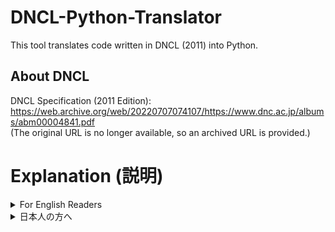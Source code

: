 
# DNCL-Python-Translator
This tool translates code written in DNCL (2011) into Python.<br>

## About DNCL
DNCL Specification (2011 Edition): https://web.archive.org/web/20220707074107/https://www.dnc.ac.jp/albums/abm00004841.pdf<br>
(The original URL is no longer available, so an archived URL is provided.)

# Explanation (説明)

<details><summary>For English Readers </summary>

## Notes

### Addition of String and Numeric Types
In DNCL 2011, the addition of string and numeric types is undefined. Therefore, you need to adjust the translated file as necessary.<br>
For example, if `number` is a numeric type and `text` is a string type, and the operation `number+text` is intended as string concatenation, you must modify the translated code from `number+text` to `str(number)+text`.

### Display Function
By default, the behavior of the display function in DNCL is as follows (unless otherwise specified):<br>
- No spaces between arguments.<br>
- A newline is added after output.<br>

In the translated Python code, you can modify the output formatting by adjusting the `print` function arguments:
- Use the `sep=''` parameter to change the separator between arguments.
- Use the `end='\n'` parameter to modify whether or not a newline is added after the output.

# Running Tests
By executing the `make test` command in the `src/` directory, a Docker container will launch, and the translation process will be applied to each file in `src/test-data/inputs/*`. The following output files will be generated:
- `src/test-data/outputs/*` (translation results)
- `src/test-data/translate-logs/*` (translation logs)
- `src/test-data/translate-error-logs/*` (error logs from translation)
- `src/test-data/run-outputs/*` (execution results of the generated Python files)
- `src/test-data/run-error-logs/*` (execution errors from the generated Python files)
- `src/test-data/combined-run-output.txt` (consolidated execution results of the Python files)
- `src/test-data/combined-run-error-log.txt` (consolidated execution errors of the Python files)

## Sample Code
The `src/test-data` directory contains sample DNCL (2011) code (`inputs/*.txt`) and their Python translation results (`outputs/*.py`). These DNCL (2011) samples are adapted versions of [Donkuri](https://dolittle.eplang.jp/dncl)'s sample programs modified to conform to the DNCL (2011) specification.

## Execution Results of Sample Code
The `src/test-data/run-outputs` directory contains execution results of the sample code. The file `src/test-data/combined-run-output.txt` contains the results of the translated Python code, while `src/test-data/expected-run-output.txt` contains the results of the original DNCL (2011) code.<br>
To achieve equivalent output to `expected-run-output.txt`, you must make adjustments to the translated program as described in the "Notes" section. Specifically, the following modifications are required:<br>

| Location       | Before Change       | After Change         |
|:--------------:|:-------------------:|:--------------------:|
| 2008_3_2 line 48 | Tokuten[i-1]        | str(Tokuten[i-1])    |
| 2008_3_3 line 52 | Tokuten[i-1]        | str(Tokuten[i-1])    |
| 2011_3_2 line 60 | Tenjun[num-1]       | str(Tenjun[num-1])   |
| 2011_3_2 line 60 | Tenban[num-1]       | str(Tenban[num-1])   |

<br>
*Note*: The programs `2014_3_2`, `2014_3_3`, and `2015_3_3` exhibit unexpected behavior and produce different execution results.<br>
- For the first two, this is due to the deference of the way to print an array.
- For the third, differences arise from out-of-bound array references.
</details>

<details><summary>日本人の方へ</summary>

## 注意点

### 文字列型と数値型の加算
DNCL2011において、文字列型と数値型の加算は未定義であるため、適宜翻訳後のファイルに変更を加える必要があります。<br>
numberが数値型、textが文字列型の変数であるとき、"number+text"のような演算を文字列可算として使用するコードを書きたい場合、翻訳後の"number+text"を「str(number)+text」のようにする必要があります。
### 表示関数
表示関数の挙動は標準状態(特に指示がない限り)において、<br>
　・引数間の空白などはなし<br>
　・引数出力後の改行アリ<br>
のように動作します。引数間の文字については、翻訳後のPythonファイル内print関数の引数のうち「sep=''」の部分を変更することにより 変えることができます。また、改行の有無はprint関数の引数のうち「end='\n'」の部分をへんこうすることにより、変えることができます。

# テストの実行について
`src/`ディレクトリ直下にて`make test`コマンドを実行することでDockerコンテナが立ち上がり、`src/test-data/inputs/*`の各ファイルに対して翻訳が実行され、以下のファイルが出力されます。
- `src/test-data/outputs/*` (翻訳結果)
- `src/test-data/translate-logs/*` (翻訳時の正常ログ)
- `src/test-data/translate-error-logs/*` (翻訳時の異常ログ)
- `src/test-data/run-outputs/*` (生成された各Pythonファイルの実行結果)
- `src/test-data/run-error-logs/*` (生成された各Pythonファイルの実行時エラー)
- `src/test-data/combined-run-output.txt` (生成された各Pythonファイルの実行結果を一つのテキストファイルにまとめたもの)
- `src/test-data/combined-run-error-log.txt` (生成された各Pythonファイルの実行時エラーを一つのテキストファイルにまとめたもの)

## サンプルコードについて
`src/test-data`内にはDNCL(2011)のサンプルコード(`inputs/*.txt`及び、その翻訳結果(Python)(`outputs/*.py`)が存在します。なお、DNCL(2011)のサンプルコードは[どんくり](https://dolittle.eplang.jp/dncl)
のサンプルプログラムをDNCL(2011)仕様に少し改変したものになります。

## サンプルコードにおける実行結果
`src/test-data/run-outputs`にはサンプルコードの実行結果が載っています。`src/test-data/combined-run-output.txt`が翻訳後Pythonコードの実行結果、`src/test-data/expected-run-output.txt`が翻訳前DNCL(2011)コードの実行結果です。<br>
なお、`expected-run-output.txt`と対応のとれた出力を得るためには、「注意点」の欄の通り適宜翻訳後のプログラムに変更を加える必要があります。具体的には以下の通りです。<br>

|該当箇所|変更前|変更後|
|:---:|:---:|:---:|
|2008_3_2 48行目|Tokuten[i-1]|str(Touten[i-1])|
|2008_3_3 52行目|Tokuten[i-1]|str(Touten[i-1])|
|2011_3_2 60行目|Tenjun[num-1]|str(Tenjun[num-1])|
|2011_3_2 60行目|Tenban[num-1]|str(Tenban[num-1])|

<br>
*注意* 2014_3_2,2014_3_3,2015_3_3は想定していない挙動を含むコードのため実行結果が異なります。<br>
前者2つは配列の出力方法の定義、3つ目は配列外参照による挙動差が原因です。<br>
=======
</details>
